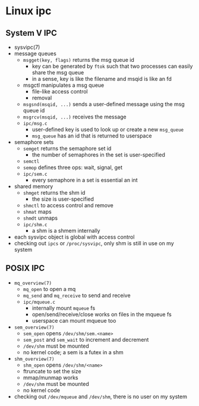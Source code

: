 Linux ipc
=========

## System V IPC

- sysvipc(7)
- message queues
  - `msgget(key, flags)` returns the msg queue id
    - key can be generated by `ftok` such that two processes can easily share
      the msg queue
    - in a sense, key is like the filename and msqid is like an fd
  - msgctl manipulates a msg queue
    - file-like access control
    - removal
  - `msgsnd(msqid, ...)` sends a user-defined message using the msg queue id
  - `msgrcv(msqid, ...)` receives the message
  - `ipc/msg.c`
    - user-defined key is used to look up or create a new `msg_queue`
    - `msg_queue` has an id that is returned to userspace
- semaphore sets
  - `semget` returns the semaphore set id
    - the number of semaphores in the set is user-specified
  - `semctl`
  - `semop` defines three ops: wait, signal, get
  - `ipc/sem.c`
    - every semaphore in a set is essential an int
- shared memory
  - `shmget` returns the shm id
    - the size is user-specified
  - `shmctl` to access control and remove
  - `shmat` maps
  - `shmdt` unmaps
  - `ipc/shm.c`
    - a shm is a shmem internally
- each sysvipc object is global with access control
- checking out `ipcs` or `/proc/sysvipc`, only shm is still in use on my
  system

## POSIX IPC

- `mq_overview(7)`
  - `mq_open` to open a mq
  - `mq_send` and `mq_receive` to send and receive
  - `ipc/mqueue.c`
    - internally mount `mqueue` fs
    - open/send/receive/close works on files in the mqueue fs
    - userspace can mount mqueue too
- `sem_overview(7)`
  - `sem_open` opens `/dev/shm/sem.<name>`
  - `sem_post` and `sem_wait` to increment and decrement
  - `/dev/shm` must be mounted
  - no kernel code; a sem is a futex in a shm
- `shm_overview(7)`
  - `shm_open` opens `/dev/shm/<name>`
  - ftruncate to set the size
  - mmap/munmap works
  - `/dev/shm` must be mounted
  - no kernel code
- checking out `/dev/mqueue` and `/dev/shm`, there is no user on my system
